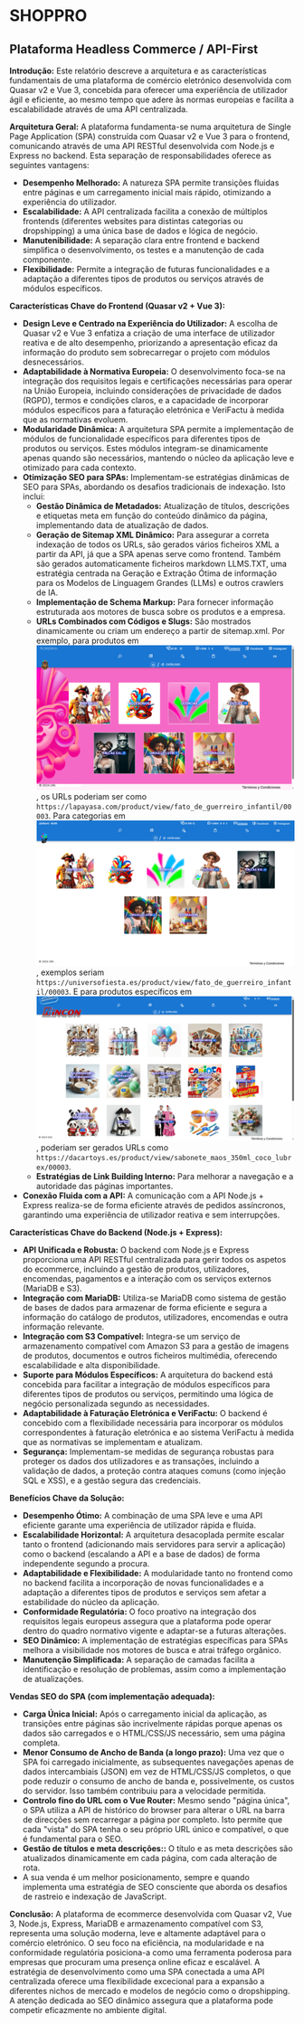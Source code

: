 # SHOPPRO

## Plataforma Headless Commerce / API-First

**Introdução:**
Este relatório descreve a arquitetura e as características fundamentais de uma plataforma de comércio eletrónico desenvolvida com Quasar v2 e Vue 3, concebida para oferecer uma experiência de utilizador ágil e eficiente, ao mesmo tempo que adere às normas europeias e facilita a escalabilidade através de uma API centralizada.

**Arquitetura Geral:**
A plataforma fundamenta-se numa arquitetura de Single Page Application (SPA) construída com Quasar v2 e Vue 3 para o frontend, comunicando através de uma API RESTful desenvolvida com Node.js e Express no backend. Esta separação de responsabilidades oferece as seguintes vantagens:

* **Desempenho Melhorado:** A natureza SPA permite transições fluidas entre páginas e um carregamento inicial mais rápido, otimizando a experiência do utilizador.
* **Escalabilidade:** A API centralizada facilita a conexão de múltiplos frontends (diferentes websites para distintas categorias ou dropshipping) a uma única base de dados e lógica de negócio.
* **Manutenibilidade:** A separação clara entre frontend e backend simplifica o desenvolvimento, os testes e a manutenção de cada componente.
* **Flexibilidade:** Permite a integração de futuras funcionalidades e a adaptação a diferentes tipos de produtos ou serviços através de módulos específicos.

**Características Chave do Frontend (Quasar v2 + Vue 3):**

* **Design Leve e Centrado na Experiência do Utilizador:** A escolha de Quasar v2 e Vue 3 enfatiza a criação de uma interface de utilizador reativa e de alto desempenho, priorizando a apresentação eficaz da informação do produto sem sobrecarregar o projeto com módulos desnecessários.
* **Adaptabilidade à Normativa Europeia:** O desenvolvimento foca-se na integração dos requisitos legais e certificações necessárias para operar na União Europeia, incluindo considerações de privacidade de dados (RGPD), termos e condições claros, e a capacidade de incorporar módulos específicos para a faturação eletrónica e VeriFactu à medida que as normativas evoluem.
* **Modularidade Dinâmica:** A arquitetura SPA permite a implementação de módulos de funcionalidade específicos para diferentes tipos de produtos ou serviços. Estes módulos integram-se dinamicamente apenas quando são necessários, mantendo o núcleo da aplicação leve e otimizado para cada contexto.
* **Otimização SEO para SPAs:** Implementam-se estratégias dinâmicas de SEO para SPAs, abordando os desafios tradicionais de indexação. Isto inclui:
    * **Gestão Dinâmica de Metadados:** Atualização de títulos, descrições e etiquetas meta em função do conteúdo dinâmico da página, implementando data de atualização de dados.
    * **Geração de Sitemap XML Dinâmico:** Para assegurar a correta indexação de todos os URLs, são gerados vários ficheiros XML a partir da API, já que a SPA apenas serve como frontend. Também são gerados automaticamente ficheiros markdown LLMS.TXT, uma estratégia centrada na Geração e Extração Ótima de informação para os Modelos de Linguagem Grandes (LLMs) e outros crawlers de IA.
    * **Implementação de Schema Markup:** Para fornecer informação estruturada aos motores de busca sobre os produtos e a empresa.
    * **URLs Combinados com Códigos e Slugs:** São mostrados dinamicamente ou criam um endereço a partir de sitemap.xml. Por exemplo, para produtos em [![La Payasa](images/lapayasa_screenshot.png)](https://lapayasa.com), os URLs poderiam ser como `https://lapayasa.com/product/view/fato_de_guerreiro_infantil/00003`. Para categorias em [![Universo Fiesta](images/universofiesta_screenshot.png)](https://universofiesta.es), exemplos seriam `https://universofiesta.es/product/view/fato_de_guerreiro_infantil/00003`. E para produtos específicos em [![Dacartoys](images/dacartoys_screenshot.png)](https://dacartoys.es), poderiam ser gerados URLs como `https://dacartoys.es/product/view/sabonete_maos_350ml_coco_lubrex/00003`.
    * **Estratégias de Link Building Interno:** Para melhorar a navegação e a autoridade das páginas importantes.
* **Conexão Fluida com a API:** A comunicação com a API Node.js + Express realiza-se de forma eficiente através de pedidos assíncronos, garantindo uma experiência de utilizador reativa e sem interrupções.

**Características Chave do Backend (Node.js + Express):**

* **API Unificada e Robusta:** O backend com Node.js e Express proporciona uma API RESTful centralizada para gerir todos os aspetos do ecommerce, incluindo a gestão de produtos, utilizadores, encomendas, pagamentos e a interação com os serviços externos (MariaDB e S3).
* **Integração com MariaDB:** Utiliza-se MariaDB como sistema de gestão de bases de dados para armazenar de forma eficiente e segura a informação do catálogo de produtos, utilizadores, encomendas e outra informação relevante.
* **Integração com S3 Compatível:** Integra-se um serviço de armazenamento compatível com Amazon S3 para a gestão de imagens de produtos, documentos e outros ficheiros multimédia, oferecendo escalabilidade e alta disponibilidade.
* **Suporte para Módulos Específicos:** A arquitetura do backend está concebida para facilitar a integração de módulos específicos para diferentes tipos de produtos ou serviços, permitindo uma lógica de negócio personalizada segundo as necessidades.
* **Adaptabilidade à Faturação Eletrónica e VeriFactu:** O backend é concebido com a flexibilidade necessária para incorporar os módulos correspondentes à faturação eletrónica e ao sistema VeriFactu à medida que as normativas se implementam e atualizam.
* **Segurança:** Implementam-se medidas de segurança robustas para proteger os dados dos utilizadores e as transações, incluindo a validação de dados, a proteção contra ataques comuns (como injeção SQL e XSS), e a gestão segura das credenciais.

**Benefícios Chave da Solução:**

* **Desempenho Ótimo:** A combinação de uma SPA leve e uma API eficiente garante uma experiência de utilizador rápida e fluida.
* **Escalabilidade Horizontal:** A arquitetura desacoplada permite escalar tanto o frontend (adicionando mais servidores para servir a aplicação) como o backend (escalando a API e a base de dados) de forma independente segundo a procura.
* **Adaptabilidade e Flexibilidade:** A modularidade tanto no frontend como no backend facilita a incorporação de novas funcionalidades e a adaptação a diferentes tipos de produtos e serviços sem afetar a estabilidade do núcleo da aplicação.
* **Conformidade Regulatória:** O foco proativo na integração dos requisitos legais europeus assegura que a plataforma pode operar dentro do quadro normativo vigente e adaptar-se a futuras alterações.
* **SEO Dinâmico:** A implementação de estratégias específicas para SPAs melhora a visibilidade nos motores de busca e atrai tráfego orgânico.
* **Manutenção Simplificada:** A separação de camadas facilita a identificação e resolução de problemas, assim como a implementação de atualizações.

**Vendas SEO do SPA (com implementação adequada):**

* **Carga Única Inicial:** Após o carregamento inicial da aplicação, as transições entre páginas são incrivelmente rápidas porque apenas os dados são carregados e o HTML/CSS/JS necessário, sem uma página completa.
* **Menor Consumo de Ancho de Banda (a longo prazo):** Uma vez que o SPA foi carregado inicialmente, as subsequentes navegações apenas de dados intercambiais (JSON) em vez de HTML/CSS/JS completos, o que pode reduzir o consumo de ancho de banda e, possivelmente, os custos do servidor. Isso também contribuiu para a velocidade permitida.
* **Controlo fino do URL com o Vue Router:** Mesmo sendo "página única", o SPA utiliza a API de histórico do browser para alterar o URL na barra de direcções sem recarregar a página por completo. Isto permite que cada "vista" do SPA tenha o seu próprio URL único e compatível, o que é fundamental para o SEO.
* **Gestão de títulos e meta descrições::** O título e as meta descrições são atualizados dinamicamente em cada página, com cada alteração de rota.
* A sua venda é um melhor posicionamento, sempre e quando implementa uma estratégia de SEO consciente que aborda os desafios de rastreio e indexação de JavaScript.

**Conclusão:**
A plataforma de ecommerce desenvolvida com Quasar v2, Vue 3, Node.js, Express, MariaDB e armazenamento compatível com S3, representa uma solução moderna, leve e altamente adaptável para o comércio eletrónico. O seu foco na eficiência, na modularidade e na conformidade regulatória posiciona-a como uma ferramenta poderosa para empresas que procuram uma presença online eficaz e escalável. A estratégia de desenvolvimento como uma SPA conectada a uma API centralizada oferece uma flexibilidade excecional para a expansão a diferentes nichos de mercado e modelos de negócio como o dropshipping. A atenção dedicada ao SEO dinâmico assegura que a plataforma pode competir eficazmente no ambiente digital.
